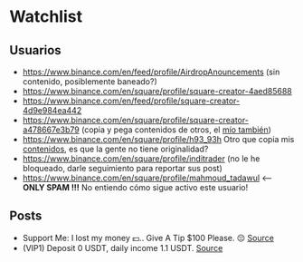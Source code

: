 # Watchlist

## Usuarios

- https://www.binance.com/en/feed/profile/AirdropAnouncements (sin contenido, posiblemente baneado?)
- https://www.binance.com/en/square/profile/square-creator-4aed85688
- https://www.binance.com/en/feed/profile/square-creator-4d9e984ea442
- https://www.binance.com/en/square/profile/square-creator-a478667e3b79 (copia y pega contenidos de otros, el [mío también](https://www.binance.com/en/square/post/6065292455377))
- https://www.binance.com/en/square/profile/h93_93h Otro que copia mis [contenidos](https://www.binance.com/en/square/post/6326381186345), es que la gente no tiene originalidad?
- https://www.binance.com/en/square/profile/inditrader (no le he bloqueado, darle seguimiento para reportar sus post)
- https://www.binance.com/en/square/profile/mahmoud_tadawul <-- **ONLY SPAM !!!** No entiendo cómo sigue activo este usuario!


## Posts

- Support Me: I lost my money 💵.. Give A Tip $100 Please. 😔 [Source](https://www.binance.com/en/square/post/6672676082474)
- (VIP1) Deposit 0 USDT, daily income 1.1 USDT. [Source](https://www.binance.com/en/square/post/6680286912241)
